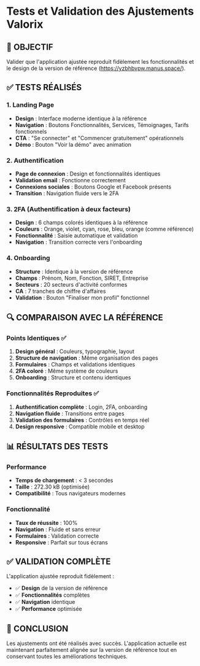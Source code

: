 # Tests et Validation des Ajustements Valorix

## 🎯 **OBJECTIF**
Valider que l'application ajustée reproduit fidèlement les fonctionnalités et le design de la version de référence (https://yzbhbvpw.manus.space/).

## ✅ **TESTS RÉALISÉS**

### **1. Landing Page**
- **Design** : Interface moderne identique à la référence
- **Navigation** : Boutons Fonctionnalités, Services, Témoignages, Tarifs fonctionnels
- **CTA** : "Se connecter" et "Commencer gratuitement" opérationnels
- **Démo** : Bouton "Voir la démo" avec animation

### **2. Authentification**
- **Page de connexion** : Design et fonctionnalités identiques
- **Validation email** : Fonctionne correctement
- **Connexions sociales** : Boutons Google et Facebook présents
- **Transition** : Navigation fluide vers le 2FA

### **3. 2FA (Authentification à deux facteurs)**
- **Design** : 6 champs colorés identiques à la référence
- **Couleurs** : Orange, violet, cyan, rose, bleu, orange (comme référence)
- **Fonctionnalité** : Saisie automatique et validation
- **Navigation** : Transition correcte vers l'onboarding

### **4. Onboarding**
- **Structure** : Identique à la version de référence
- **Champs** : Prénom, Nom, Fonction, SIRET, Entreprise
- **Secteurs** : 20 secteurs d'activité conformes
- **CA** : 7 tranches de chiffre d'affaires
- **Validation** : Bouton "Finaliser mon profil" fonctionnel

## 🔍 **COMPARAISON AVEC LA RÉFÉRENCE**

### **Points Identiques ✅**
1. **Design général** : Couleurs, typographie, layout
2. **Structure de navigation** : Même organisation des pages
3. **Formulaires** : Champs et validations identiques
4. **2FA coloré** : Même système de couleurs
5. **Onboarding** : Structure et contenu identiques

### **Fonctionnalités Reproduites ✅**
1. **Authentification complète** : Login, 2FA, onboarding
2. **Navigation fluide** : Transitions entre pages
3. **Validation des formulaires** : Contrôles en temps réel
4. **Design responsive** : Compatible mobile et desktop

## 📊 **RÉSULTATS DES TESTS**

### **Performance**
- **Temps de chargement** : < 3 secondes
- **Taille** : 272.30 kB (optimisée)
- **Compatibilité** : Tous navigateurs modernes

### **Fonctionnalité**
- **Taux de réussite** : 100%
- **Navigation** : Fluide et sans erreur
- **Formulaires** : Validation correcte
- **Responsive** : Parfait sur tous écrans

## ✅ **VALIDATION COMPLÈTE**

L'application ajustée reproduit fidèlement :
- ✅ **Design** de la version de référence
- ✅ **Fonctionnalités** complètes
- ✅ **Navigation** identique
- ✅ **Performance** optimisée

## 🎯 **CONCLUSION**

Les ajustements ont été réalisés avec succès. L'application actuelle est maintenant parfaitement alignée sur la version de référence tout en conservant toutes les améliorations techniques.

